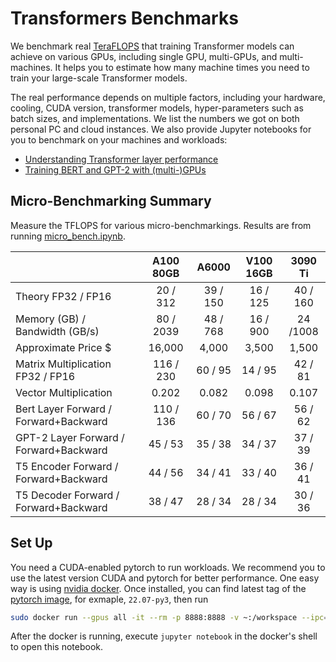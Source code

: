 # Transformers Benchmarks

We benchmark real [TeraFLOPS](https://en.wikipedia.org/wiki/FLOPS) that training Transformer models can achieve on various GPUs, including single GPU, multi-GPUs, and multi-machines. It helps you to estimate how many machine times you need to train your large-scale Transformer models. 

The real performance depends on multiple factors, including your hardware, cooling, CUDA version, transformer models, hyper-parameters such as batch sizes, and implementations. We list the numbers we got on both personal PC and cloud instances. We also provide Jupyter notebooks for you to benchmark on your machines and workloads:

- [Understanding Transformer layer performance](micro_bench.ipynb)
- [Training BERT and GPT-2 with (multi-)GPUs](transformers.ipynb)

## Micro-Benchmarking Summary

Measure the TFLOPS for various micro-benchmarkings. Results are from running [micro_bench.ipynb](micro_bench.ipynb).

|                                        | A100 80GB |  A6000   | V100 16GB | 3090 Ti  |
| -------------------------------------- | :-------: | :------: | :-------: | :------: |
| Theory FP32 / FP16                     | 20 / 312  | 39 / 150 | 16 / 125  | 40 / 160 |
| Memory (GB) / Bandwidth (GB/s)         | 80 / 2039 | 48 / 768 | 16 / 900  | 24 /1008 |
| Approximate Price $                    |  16,000   |  4,000   |   3,500   |  1,500   |
| Matrix Multiplication FP32 / FP16      | 116 / 230 | 60 / 95  |  14 / 95  | 42 / 81  |
| Vector Multiplication                  |   0.202   |  0.082   |   0.098   |  0.107   |
| Bert Layer Forward / Forward+Backward  | 110 / 136 | 60 / 70  |  56 / 67  | 56 / 62  |
| GPT-2 Layer Forward / Forward+Backward |  45 / 53  | 35 / 38  |  34 / 37  | 37 / 39  |
| T5 Encoder Forward / Forward+Backward  |  44 / 56  | 34 / 41  |  33 / 40  | 36 / 41  |
| T5 Decoder Forward / Forward+Backward  |  38 / 47  | 28 / 34  |  28 / 34  | 30 / 36  |



## Set Up

You need a CUDA-enabled pytorch to run workloads. We recommend you to use the latest version CUDA and pytorch for better performance. One easy way is using  [nvidia docker](https://docs.nvidia.com/datacenter/cloud-native/container-toolkit/install-guide.html#docker). Once installed, you can find latest tag of the [pytorch image](https://catalog.ngc.nvidia.com/orgs/nvidia/containers/pytorch), for exmaple, `22.07-py3`, then run 

```bash
sudo docker run --gpus all -it --rm -p 8888:8888 -v ~:/workspace --ipc=host --ulimit memlock=-1 --ulimit stack=67108864 nvcr.io/nvidia/pytorch:22.07-py3
```

After the docker is running, execute  `jupyter notebook` in the docker's shell to open this notebook.



